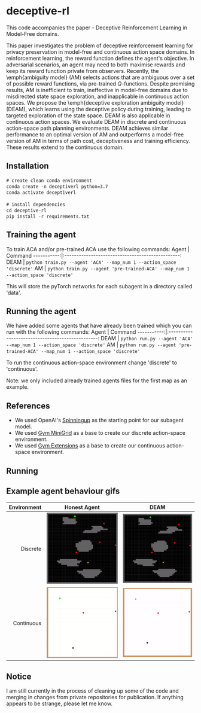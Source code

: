 # deceptive-rl
This code accompanies the paper - Deceptive Reinforcement Learning in Model-Free domains. 

This paper investigates the problem of deceptive reinforcement learning for privacy preservation in model-free and continuous action space domains. In reinforcement learning, the reward function defines the agent's objective. In adversarial scenarios, an agent may need to both maximise rewards and keep its reward function private from observers. Recently, the \emph{ambiguity model} (AM) selects actions that are ambiguous over a set of possible reward functions, via pre-trained $Q$-functions. Despite promising results, AM is inefficient to train, ineffective in model-free domains due to misdirected state space exploration, and inapplicable in continuous action spaces. We propose the \emph{deceptive exploration ambiguity model} (DEAM), which learns using the deceptive policy during training, leading to targeted exploration of the state space. DEAM is also applicable in continuous action spaces. We evaluate DEAM in discrete and continuous action-space path planning environments. DEAM achieves similar performance to an optimal version of AM and outperforms a model-free version of AM in terms of path cost, deceptiveness and training efficiency. These results extend to the continuous domain.

## Installation
```
# create clean conda environment
conda create -n deceptiverl python=3.7
conda activate deceptiverl

# install dependencies
cd deceptive-rl
pip install -r requirements.txt
```

## Training the agent
To train ACA and/or pre-trained ACA use the following commands:
Agent       | Command
-----------:|:------------------------------------------------:
DEAM | ```python train.py --agent 'ACA' --map_num 1 --action_space 'discrete'```
AM | ```python train.py --agent 'pre-trained-ACA' --map_num 1 --action_space 'discrete'```

This will store the pyTorch networks for each subagent in a directory called 'data'.

## Running the agent
We have added some agents that have already been trained which you can run with the following commands:
Agent       | Command
-----------:|:------------------------------------------------:
DEAM | ```python run.py --agent 'ACA' --map_num 1 --action_space 'discrete'```
AM | ```python run.py --agent 'pre-trained-ACA' --map_num 1 --action_space 'discrete'```

To run the continuous action-space environment change 'discrete' to 'continuous'.

Note: we only included already trained agents files for the first map as an example.


## References
- We used OpenAI's [Spinningup](https://github.com/openai/spinningup) as the starting point for our subagent model.
- We used [Gym MiniGrid](https://github.com/maximecb/gym-minigrid) as a base to create our discrete action-space environment.
- We used [Gym Extensions](https://github.com/Breakend/gym-extensions ) as a base to create our continuous action-space environment.

## Running

## Example agent behaviour gifs
Environment |Honest Agent                                      | DEAM
-----------:|:------------------------------------------------:|:----------------------------------------------:
Discrete    | ![Alt Text](/assets/honest_discrete_map_16.gif)  | ![Alt Text](/assets/ambiguity_discrete_map_16.gif)
Continuous  | ![Alt Text](/assets/honest_continuous_map_3.gif) | ![Alt Text](/assets/ambiguity_continuous_map_3.gif)

## Notice
I am still currently in the process of cleaning up some of the code and merging in changes from private repositories for publication. If anything appears to be strange, please let me know.
